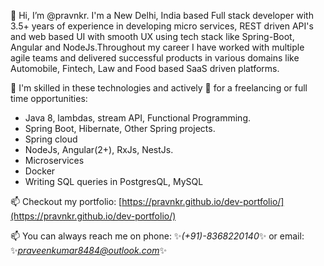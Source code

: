 <!---
pravnkr/pravnkr is a ✨ special ✨ repository because its `README.md` (this file) appears on your GitHub profile.
You can click the Preview link to take a look at your changes.
--->
👋 Hi, I’m @pravnkr. I'm a New Delhi, India based Full stack developer with 3.5+ years of experience in developing micro services, REST driven API's and web based UI with smooth UX using tech stack like Spring-Boot, Angular and NodeJs.Throughout my career I have worked with multiple agile teams and delivered successful products in various domains like Automobile, Fintech, Law and Food based SaaS driven platforms.

💞️ I'm skilled in these technologies and actively 👀 for a freelancing or full time opportunities:
- Java 8, lambdas, stream API, Functional Programming.
- Spring Boot, Hibernate, Other Spring projects.
- Spring cloud
- NodeJs, Angular(2+), RxJs, NestJs.
- Microservices
- Docker
- Writing SQL queries in PostgresQL, MySQL

📫 Checkout my portfolio: [https://pravnkr.github.io/dev-portfolio/](https://pravnkr.github.io/dev-portfolio/)

📫 You can always reach me on phone: ✨*(+91)-8368220140*✨ or email: ✨*praveenkumar8484@outlook.com*✨
